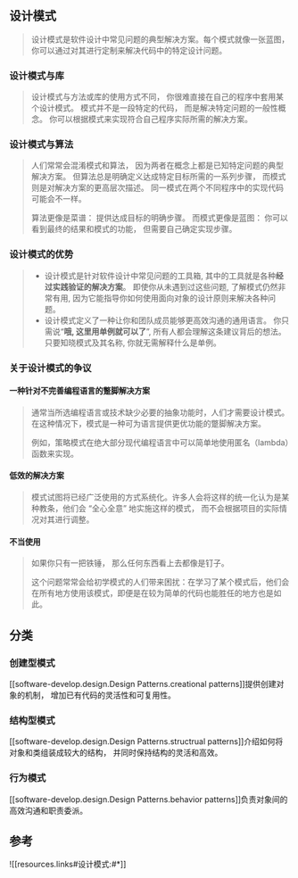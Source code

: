 

## 设计模式

> 设计模式是软件设计中常见问题的典型解决方案。每个模式就像一张蓝图，你可以通过对其进行定制来解决代码中的特定设计问题。

### 设计模式与库

> 设计模式与方法或库的使用方式不同， 你很难直接在自己的程序中套用某个设计模式。 模式并不是一段特定的代码， 而是解决特定问题的一般性概念。 你可以根据模式来实现符合自己程序实际所需的解决方案。

### 设计模式与算法

> 人们常常会混淆模式和算法， 因为两者在概念上都是已知特定问题的典型解决方案。 但算法总是明确定义达成特定目标所需的一系列步骤， 而模式则是对解决方案的更高层次描述。 同一模式在两个不同程序中的实现代码可能会不一样。
>
> 算法更像是菜谱： 提供达成目标的明确步骤。 而模式更像是蓝图： 你可以看到最终的结果和模式的功能， 但需要自己确定实现步骤。

### 设计模式的优势

> - 设计模式是针对软件设计中常见问题的工具箱, 其中的工具就是各种**经过实践验证的解决方案**。 即使你从未遇到过这些问题, 了解模式仍然非常有用, 因为它能指导你如何使用面向对象的设计原则来解决各种问题。
> - 设计模式定义了一种让你和团队成员能够更高效沟通的通用语言。 你只需说“**哦, 这里用单例就可以了**”, 所有人都会理解这条建议背后的想法。 只要知晓模式及其名称, 你就无需解释什么是单例。

### 关于设计模式的争议

#### 一种针对不完善编程语言的蹩脚解决方案

> 通常当所选编程语言或技术缺少必要的抽象功能时，人们才需要设计模式。在这种情况下，模式是一种可为语言提供更优功能的蹩脚解决方案。
>
> 例如，策略模式在绝大部分现代编程语言中可以简单地使用匿名（lamb­da）函数来实现。

#### 低效的解决方案

> 模式试图将已经广泛使用的方式系统化。许多人会将这样的统一化认为是某种教条，他们会 “全心全意” 地实施这样的模式， 而不会根据项目的实际情况对其进行调整。

#### 不当使用

> 如果你只有一把铁锤， 那么任何东西看上去都像是钉子。
>
> 这个问题常常会给初学模式的人们带来困扰：在学习了某个模式后，他们会在所有地方使用该模式，即便是在较为简单的代码也能胜任的地方也是如此。

## 分类

### 创建型模式

[[software-develop.design.Design Patterns.creational patterns]]提供创建对象的机制， 增加已有代码的灵活性和可复用性。

### 结构型模式

[[software-develop.design.Design Patterns.structrual patterns]]介绍如何将对象和类组装成较大的结构， 并同时保持结构的灵活和高效。

### 行为模式

[[software-develop.design.Design Patterns.behavior patterns]]负责对象间的高效沟通和职责委派。

## 参考

![[resources.links#设计模式:#*]]
